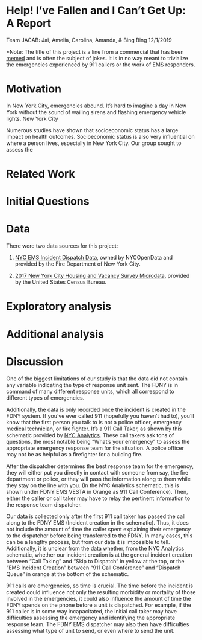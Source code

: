 Help\! I’ve Fallen and I Can’t Get Up: A Report
================
Team JACAB: Jai, Amelia, Carolina, Amanda, & Bing Bing
12/1/2019

\*Note: The title of this project is a line from a commercial that has
been
[memed](https://www.google.com/search?q=life+alert+meme&sxsrf=ACYBGNQqIvW74KMRbdauXsERsqWnXo-X_Q:1575226120265&source=lnms&tbm=isch&sa=X&ved=2ahUKEwiWjdvKjpXmAhVHq1kKHccFBD8Q_AUoAXoECAsQAw&biw=1130&bih=1257)
and is often the subject of jokes. It is in no way meant to trivialize
the emergencies experienced by 911 callers or the work of EMS
responders.

# Motivation

In New York City, emergencies abound. It’s hard to imagine a day in New
York without the sound of wailing sirens and flashing emergency vehicle
lights. New York City

Numerous studies have shown that socioeconomic status has a large impact
on health outcomes. Socioeconomic status is also very influential on
where a person lives, especially in New York City. Our group sought to
assess the

# Related Work

# Initial Questions

# Data

There were two data sources for this project:

1.  [NYC EMS Incident Dispatch
    Data](https://data.cityofnewyork.us/Public-Safety/EMS-Incident-Dispatch-Data/76xm-jjuj),
    owned by NYCOpenData and provided by the Fire Department of New York
    City.

2.  [2017 New York City Housing and Vacancy Survey
    Microdata](https://www.census.gov/data/datasets/2017/demo/nychvs/microdata.html),
    provided by the United States Census Bureau.

# Exploratory analysis

# Additional analysis

# Discussion

One of the biggest limitations of our study is that the data did not
contain any variable indicating the type of response unit sent. The FDNY
is in command of many different response units, which all correspond to
different types of emergencies.

Additionally, the data is only recorded once the incident is created in
the FDNY system. If you’ve ever called 911 (hopefully you haven’t had
to), you’ll know that the first person you talk to is not a police
officer, emergency medical technician, or fire fighter. It’s a 911 Call
Taker, as shown by this schematic provided by [NYC
Analytics](http://home2.nyc.gov/html/911reporting/html/anatomy/call.shtml).
These call takers ask tons of questions, the most notable being “What’s
your emergency” to assess the appropriate emergency response team for
the situation. A police officer may not be as helpful as a firefighter
for a building fire.

After the dispatcher determines the best response team for the
emergency, they will either put you directly in contact with someone
from say, the fire department or police, or they will pass the
information along to them while they stay on the line with you. (In the
NYC Analytics schematic, this is shown under FDNY EMS VESTA in Orange as
911 Call Conference). Then, either the caller or call taker may have to
relay the pertinent information to the response team dispatcher.

Our data is collected only after the first 911 call taker has passed the
call along to the FDNY EMS (Incident creation in the schematic). Thus,
it does not include the amount of time the caller spent explaining their
emergency to the dispatcher before being transferred to the FDNY. In
many cases, this can be a lengthy process, but from our data it is
impossible to tell. Additionally, it is unclear from the data whether,
from the NYC Analytics schematic, whether our incident creation is at
the general incident creation between “Call Taking” and “Skip to
Dispatch” in yellow at the top, or the “EMS Incident Creation” between
“911 Call Conference” and “Dispatch Queue” in orange at the bottom of
the schematic.

911 calls are emergencies, so time is crucial. The time before the
incident is created could influence not only the resulting morbidity or
mortality of those involved in the emergencies, it could also influence
the amount of time the FDNY spends on the phone before a unit is
dispatched. For example, if the 911 caller is in some way incapacitated,
the initial call taker may have difficulties assessing the emergency and
identifying the appropriate response team. The FDNY EMS dispatcher may
also then have difficulties assessing what type of unit to send, or even
where to send the unit.
